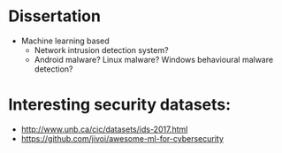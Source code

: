 # Dissertation

- Machine learning based 
  - Network intrusion detection system?
  - Android malware? Linux malware? Windows behavioural malware detection?
  
# Interesting security datasets:
 - http://www.unb.ca/cic/datasets/ids-2017.html
 - https://github.com/jivoi/awesome-ml-for-cybersecurity

